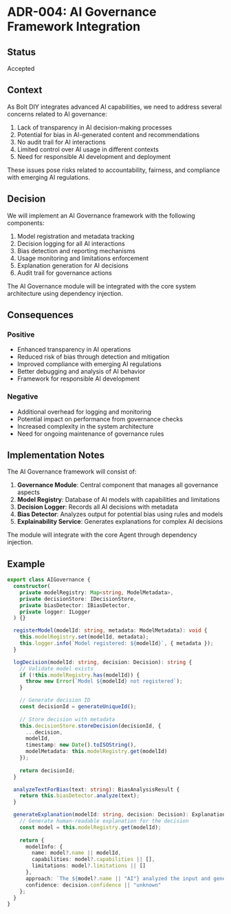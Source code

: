 # ADR-004: AI Governance Framework Integration

## Status

Accepted

## Context

As Bolt DIY integrates advanced AI capabilities, we need to address several concerns related to AI governance:

1. Lack of transparency in AI decision-making processes
2. Potential for bias in AI-generated content and recommendations
3. No audit trail for AI interactions
4. Limited control over AI usage in different contexts
5. Need for responsible AI development and deployment

These issues pose risks related to accountability, fairness, and compliance with emerging AI regulations.

## Decision

We will implement an AI Governance framework with the following components:

1. Model registration and metadata tracking
2. Decision logging for all AI interactions
3. Bias detection and reporting mechanisms
4. Usage monitoring and limitations enforcement
5. Explanation generation for AI decisions
6. Audit trail for governance actions

The AI Governance module will be integrated with the core system architecture using dependency injection.

## Consequences

### Positive

- Enhanced transparency in AI operations
- Reduced risk of bias through detection and mitigation
- Improved compliance with emerging AI regulations
- Better debugging and analysis of AI behavior
- Framework for responsible AI development

### Negative

- Additional overhead for logging and monitoring
- Potential impact on performance from governance checks
- Increased complexity in the system architecture
- Need for ongoing maintenance of governance rules

## Implementation Notes

The AI Governance framework will consist of:

1. **Governance Module**: Central component that manages all governance aspects
2. **Model Registry**: Database of AI models with capabilities and limitations
3. **Decision Logger**: Records all AI decisions with metadata
4. **Bias Detector**: Analyzes output for potential bias using rules and models
5. **Explainability Service**: Generates explanations for complex AI decisions

The module will integrate with the core Agent through dependency injection.

## Example

```typescript
export class AIGovernance {
  constructor(
    private modelRegistry: Map<string, ModelMetadata>,
    private decisionStore: IDecisionStore,
    private biasDetector: IBiasDetector,
    private logger: ILogger
  ) {}

  registerModel(modelId: string, metadata: ModelMetadata): void {
    this.modelRegistry.set(modelId, metadata);
    this.logger.info(`Model registered: ${modelId}`, { metadata });
  }

  logDecision(modelId: string, decision: Decision): string {
    // Validate model exists
    if (!this.modelRegistry.has(modelId)) {
      throw new Error(`Model ${modelId} not registered`);
    }

    // Generate decision ID
    const decisionId = generateUniqueId();
    
    // Store decision with metadata
    this.decisionStore.storeDecision(decisionId, {
      ...decision,
      modelId,
      timestamp: new Date().toISOString(),
      modelMetadata: this.modelRegistry.get(modelId)
    });
    
    return decisionId;
  }

  analyzeTextForBias(text: string): BiasAnalysisResult {
    return this.biasDetector.analyze(text);
  }

  generateExplanation(modelId: string, decision: Decision): Explanation {
    // Generate human-readable explanation for the decision
    const model = this.modelRegistry.get(modelId);
    
    return {
      modelInfo: {
        name: model?.name || modelId,
        capabilities: model?.capabilities || [],
        limitations: model?.limitations || []
      },
      approach: `The ${model?.name || "AI"} analyzed the input and generated a response based on its training data.`,
      confidence: decision.confidence || "unknown"
    };
  }
}
```